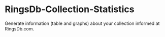 # RingsDb-Collection-Statistics
Generate information (table and graphs) about your collection informed at RingsDb.com.

